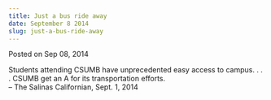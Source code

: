 ```yaml
---
title: Just a bus ride away
date: September 8 2014
slug: just-a-bus-ride-away
---
```


 



<span class="date">Posted on Sep 08, 2014    </span>
<p>Students attending CSUMB have unprecedented easy access to
campus. . . . CSUMB get an A for its transportation efforts.<br>
&#x2013; The Salinas Californian, Sept. 1, 2014</br></p>





```
